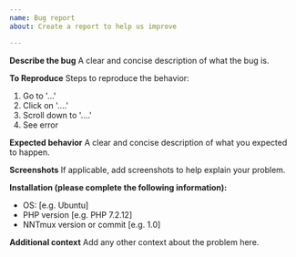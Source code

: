 ```yaml
---
name: Bug report
about: Create a report to help us improve

---
```


**Describe the bug**
A clear and concise description of what the bug is.

**To Reproduce**
Steps to reproduce the behavior:
1. Go to '...'
2. Click on '....'
3. Scroll down to '....'
4. See error

**Expected behavior**
A clear and concise description of what you expected to happen.

**Screenshots**
If applicable, add screenshots to help explain your problem.

**Installation (please complete the following information):**
 - OS: [e.g. Ubuntu]
 - PHP version [e.g. PHP 7.2.12]
 - NNTmux version or commit [e.g. 1.0]

**Additional context**
Add any other context about the problem here.

